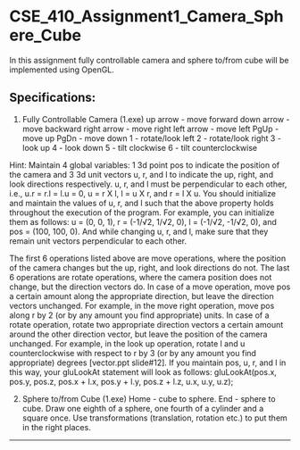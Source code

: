 # CSE_410_Assignment1_Camera_Sphere_Cube
In this assignment fully controllable camera and sphere to/from cube will be implemented using OpenGL. 

Specifications:
----------------------------------------------------------------------------------------------------------------------------------------

1. Fully Controllable Camera (1.exe)
up arrow - move forward
down arrow - move backward
right arrow - move right
left arrow - move left
PgUp - move up
PgDn - move down
1 - rotate/look left
2 - rotate/look right
3 - look up
4 - look down
5 - tilt clockwise
6 - tilt counterclockwise

Hint:
Maintain 4 global variables: 1 3d point pos to indicate the position of the camera and 3 3d unit vectors u, r, and l to indicate the up, right, and look directions respectively. 
u, r, and l must be perpendicular to each other, i.e., u.r = r.l = l.u = 0, u = r X l, l = u X r, and r = l X u. 
You should initialize and maintain the values of u, r, and l such that the above property holds throughout the execution of the program. 
For example, you can initialize them as follows: 
    u = (0, 0, 1), r = (-1/√2, 1/√2, 0), l = (-1/√2, -1/√2, 0),
and pos = (100, 100, 0). 
And while changing u, r, and l, make sure that they remain unit vectors perpendicular to each other.

The first 6 operations listed above are move operations, where the position of the camera changes but the up, right, and look directions do not. 
The last 6 operations are rotate operations, where the camera position does not change, but the direction vectors do.
In case of a move operation, move pos a certain amount along the appropriate direction, but leave the direction vectors unchanged. 
For example, in the move right operation, move pos along r by 2 (or by any amount you find appropriate) units. 
In case of a rotate operation, rotate two appropriate direction vectors a certain amount around the other direction vector, but leave the position of the camera unchanged. 
For example, in the look up operation, rotate l and u counterclockwise with respect to r by 3 (or by any amount you find appropriate) degrees [vector.ppt slide#12].
If you maintain pos, u, r, and l in this way, your gluLookAt statement will look as follows:
        gluLookAt(pos.x, pos.y, pos.z,
        pos.x + l.x, pos.y + l.y, pos.z + l.z,
        u.x, u.y, u.z);
        
    
    
2. Sphere to/from Cube (1.exe)
Home - cube to sphere.
End - sphere to cube.
Draw one eighth of a sphere, one fourth of a cylinder and a square once.
Use transformations (translation, rotation etc.) to put them in the right places.

----------------------------------------------------------------------------------------------------------------------------------------

